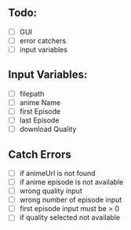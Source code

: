 ## Todo:
* [ ] GUI
* [ ] error catchers
* [ ] input variables

## Input Variables:
* [ ] filepath
* [ ] anime Name
* [ ] first Episode
* [ ] last Episode
* [ ] download Quality

## Catch Errors
* [ ] if animeUrl is not found
* [ ] if anime episode is not available
* [ ] wrong  quality input
* [ ] wrong number of episode input
* [ ] first episode input must be > 0
* [ ] if quality selected not available